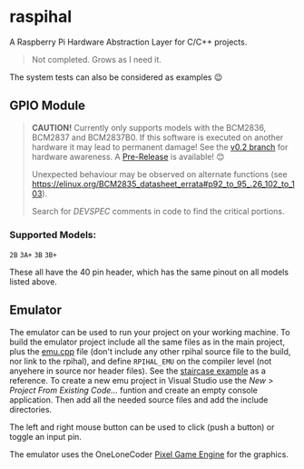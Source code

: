 # raspihal

A Raspberry Pi Hardware Abstraction Layer for C/C++ projects.

> Not completed. Grows as I need it.

The system tests can also be considered as examples :wink:



## GPIO Module

> __CAUTION!__ Currently only supports models with the BCM2836, BCM2837 and BCM2837B0. If this software is executed on another hardware it may lead to permanent damage! See the [v0.2 branch](https://github.com/oblaser/rpihal/tree/v0.2) for hardware awareness. A [Pre-Release](https://github.com/oblaser/rpihal/releases/tag/v0.2.0-alpha) is available! :blush:
>
> Unexpected behaviour may be observed on alternate functions (see https://elinux.org/BCM2835_datasheet_errata#p92_to_95_.26_102_to_103).
>
> Search for _DEVSPEC_ comments in code to find the critical portions.

### Supported Models:
`2B`
`3A+`
`3B`
`3B+`

These all have the 40 pin header, which has the same pinout on all models listed above.



## Emulator

The emulator can be used to run your project on your working machine. To build the emulator project
include all the same files as in the main project, plus the [emu.cpp](src/emu/emu.cpp) file (don't include any other
rpihal source file to the build, nor link to the rpihal), and define `RPIHAL_EMU` on the compiler level (not anyehere in
source nor header files). See the [staircase example](examples/staircase/emu/cmake/CMakeLists.txt#L19) as a reference.
To create a new emu project in Visual Studio use the _New > Project From Existing Code..._ funtion and create an empty
console application. Then add all the needed source files and add the include directories.

The left and right mouse button can be used to click (push a button) or toggle an input pin.

The emulator uses the OneLoneCoder [Pixel Game Engine](https://github.com/OneLoneCoder/olcPixelGameEngine) for the graphics.
